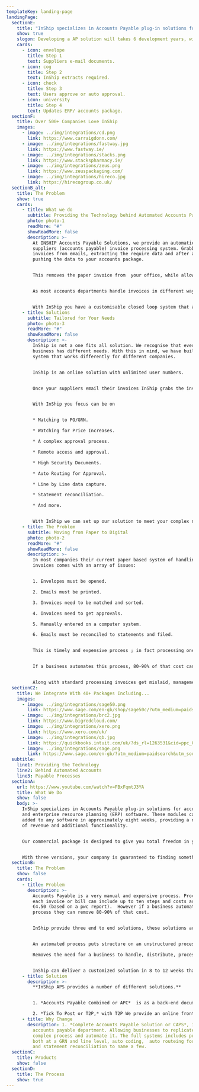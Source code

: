 ```yaml
---
templateKey: landing-page
landingPage:
  sectionE:
    title: "InShip specializes in Accounts Payable plug-in solutions for accounting and enterprise resource planning (ERP) software. "
    show: true
    slogon: Developing a AP solution will takes 6 development years, with InShip's White Label Solution you could be live in 6 weeks at a fraction of the cost.
    cards:
      - icon: envelope
        title: Step 1
        text: Suppliers e-mail documents.
      - icon: cog
        title: Step 2
        text: InShip extracts required.
      - icon: check
        title: Step 3
        text: Users approve or auto approval.
      - icon: university
        title: Step 4
        text: Updates ERP/ accounts package.
  sectionF:
    title: Over 500+ Companies Love InShip
    images:
      - image: ../img/integrations/cd.png
        link: https://www.carraigdonn.com/
      - image: ../img/integrations/fastway.jpg
        link: https://www.fastway.ie/
      - image: ../img/integrations/stacks.png
        link: https://www.stackspharmacy.ie/
      - image: ../img/integrations/zeus.png
        link: https://www.zeuspackaging.com/
      - image: ../img/integrations/hireco.jpg
        link: https://hirecogroup.co.uk/
  sectionB_alt:
    title: The Problem
    show: true
    cards:
      - title: What we do
        subtitle: Providing the Technology behind Automated Accounts Payable Processes
        photo: photo-1
        readMore: "#"
        showReadMore: false
        description: >-
          At INSHIP Accounts Payable Solutions, we provide an automatic
          suppliers (accounts payable) invoice processing system. Grabbing
          invoices from emails, extracting the require data and after approval
          pushing the data to your accounts package.


          This removes the paper invoice from  your office, while allowing you the functionality you require to complete day to day tasks.


          As most accounts departments handle invoices in different ways, InShip can be configured to meet your needs be that a complex approval process, specialised data extraction, matching to a Purchase Order, looking out for price increases etc.


          With InShip you have a customisable closed loop system that allows your business to process invoices the way you want.
      - title: Solutions
        subtitle: Tailored for Your Needs
        photo: photo-3
        readMore: "#"
        showReadMore: false
        description: >-
          InShip is not a one fits all solution. We recognise that every
          business has different needs. With this in mind, we have built a
          system that works differently for different companies.


          InShip is an online solution with unlimited user numbers. 


          Once your suppliers email their invoices InShip grabs the invoice from their email and process it based on the rules you have set.


          With InShip you focus can be on


          * Matching to PO/GRN.

          * Watching for Price Increases.

          * A complex approval process.

          * Remote access and approval.

          * High Security Documents.

          * Auto Routing for Approval.

          * Line by Line data capture.

          * Statement reconciliation.

          * And more.


          With InShip we can set up our solution to meet your complex needs, with InShip you do not change your process to meet our solution we change our process to meet your needs. Let us know what your special requirements are, so we can explain how we deal with them.
      - title: The Problem
        subtitle: Moving from Paper to Digital
        photo: photo-2
        readMore: "#"
        showReadMore: false
        description: >-
          In most companies their current paper based system of handling
          invoices comes with an array of issues:


          1. Envelopes must be opened.

          2. Emails must be printed.

          3. Invoices need to be matched and sorted.

          4. Invoices need to get approvals.

          5. Manually entered on a computer system.

          6. Emails must be reconciled to statements and filed. 


          This is timely and expensive process ; in fact processing one invoice or bill can include as many as ten steps, costing approximately €4.50 (source: pwc). 


          If a business automates this process, 80-90% of that cost can be removed.  


          Along with standard processing invoices get mislaid, management may require files to be searched to obtain copy invoices for detailed review.
  sectionC2:
    title: We Integrate With 40+ Packages Including...
    images:
      - image: ../img/integrations/sage50.png
        link: https://www.sage.com/en-gb/shop/sage50c/?utm_medium=paidsearch&utm_source=google&utm_campaign=uk%7cgoogle%7caccfin%7cbrand_50accounts-main(e)%7cgbr_s5fif&ppc_keyword=sage50&ds_rl=1282232&gclid=CjwKCAjw8MD7BRArEiwAGZsrBboKVDBcZ0TrgGYKiDz7wjly2L-TL2lgFRPAFTpQyXasCEQ4zqcQ8xoCk7EQAvD_BwE&gclsrc=aw.ds
      - image: ../img/integrations/brc2.jpg
        link: https://www.bigredcloud.com/
      - image: ../img/integrations/xero.png
        link: https://www.xero.com/uk/
      - image: ../img/integrations/qb.jpg
        link: https://quickbooks.intuit.com/uk/?ds_rl=1263531&cid=ppc_G_QB_UK_GGL_B_Quickbooks_Core_Exact_Search_ALL_quickbooks_txt&ds_rl=1263531&gclid=CjwKCAjw8MD7BRArEiwAGZsrBQcHp8I5K91tdriI_rEDeFtJVBtPMpKeRrSn33-rqnSo3CYdymq71hoCj8cQAvD_BwE&gclsrc=aw.ds
      - image: ../img/integrations/sage.png
        link: https://www.sage.com/en-gb/?utm_medium=paidsearch&utm_source=google&utm_campaign=uk%7cgoogle%7cbrand%7cbrand_mainsage-main(e)%7cgbr_sabc&ppc_keyword=sage&ds_rl=1282673&ds_rl=1282739&ds_rl=1287894&ds_rl=1282232&ds_rl=1287894&gclid=CjwKCAjw8MD7BRArEiwAGZsrBUMwhw2P93Ha8Funq-GZ0zoDS9nv809lPNZWnM2WhfpbJq-5MluVZBoCxrUQAvD_BwE&gclsrc=aw.ds
  subtitle:
    line1: Providing the Technology
    line2: Behind Automated Accounts
    line3: Payable Processes
  sectionA:
    url: https://www.youtube.com/watch?v=FBxFqmtJ3YA
    title: What We Do
    show: false
    body: >-
      InShip specializes in Accounts Payable plug-in solutions for accounting
      and enterprise resource planning (ERP) software. These modules can be
      added to any software in approximately eight weeks, providing a new source
      of revenue and additional functionality.


      Our commercial package is designed to give you total freedom in your customer pricing model and our offering gives you the possibility of retaining up to 80% of the revenue you generate while still going to the market with a competitively priced product. 


      With three versions, your company is guaranteed to finding something to meet your customers needs. These range from a simple A.I. data extraction that can be added as a hidden module to any accounts package to a full Accounts Payable solution system that can be tailored to meet the needs of most medium and large businesses.
  sectionB:
    title: The Problem
    show: false
    cards:
      - title: Problem
        description: >-
          Accounts Payable is a very manual and expensive process. Processing
          each invoice or bill can include up to ten steps and costs around
          €4.50 (based on a pwc report).  However if a business automates this
          process they can remove 80-90% of that cost.


          InShip provide three end to end solutions, these solutions are built to meet the disparate needs of all businesses no matter their size be they sole traders or large multinationals.


          An automated process puts structure on an unstructured process while increasing efficiency, fool-proof, streamlined & controlled. 

          Removes the need for a business to handle, distribute, process, file & store paper invoices but still giving the business the flexibility to handle the documents online as their business requires. 


          InShip can deliver a customized solution in 8 to 12 weeks that will suit the needs of most accounting software or erp solutions, at a price that is a fraction of your development cost plus a recurring cost less they your maintenance cost.
      - title: Solution
        description: >-
          **InShip APS provides a number of different solutions.** 


          1. *Accounts Payable Combined or APC*  is as a back-end document handling tool, your users are supplied with a email address (and if required a dnd solution) where both they and their suppliers and email invoices and bills to. APC using InShip's AI extracts the relevant data from each document and pushes both a copy of the Bill/Invoice to you Accounts Software ready for in a draft state ready for approval.

          2. *Tick To Post or T2P,* with T2P We provide an online front end customisation and own labeled bolt on to your system. Here your users can review and approve invoices before they are push to your software based on your requirements the document can be stored by us or your software.
      - title: Why Change
        description: 1. *Complete Accounts Payable Solution or CAPS*, is a fully online
          accounts payable department. Allowing businesses to replicate the
          complex process and automate it. The full systems includes po matching
          both at a GRN and line level, auto coding,  auto routeing for approval
          and statement reconciliation to name a few.
  sectionC:
    title: Products
    show: false
  sectionD:
    title: The Process
    show: true
---
```


